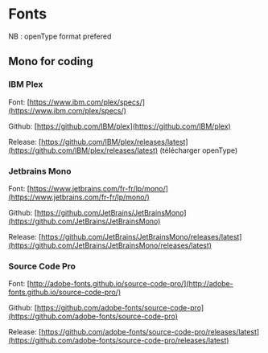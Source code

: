 # Fonts
NB : openType format prefered

## Mono for coding
### IBM Plex
Font: [https://www.ibm.com/plex/specs/](https://www.ibm.com/plex/specs/)

Github: [https://github.com/IBM/plex](https://github.com/IBM/plex)

Release: [https://github.com/IBM/plex/releases/latest](https://github.com/IBM/plex/releases/latest) (télécharger openType)

### Jetbrains Mono
Font: [https://www.jetbrains.com/fr-fr/lp/mono/](https://www.jetbrains.com/fr-fr/lp/mono/)

Github: [https://github.com/JetBrains/JetBrainsMono](https://github.com/JetBrains/JetBrainsMono)

Release: [https://github.com/JetBrains/JetBrainsMono/releases/latest](https://github.com/JetBrains/JetBrainsMono/releases/latest)

### Source Code Pro
Font: [http://adobe-fonts.github.io/source-code-pro/](http://adobe-fonts.github.io/source-code-pro/)

Github: [https://github.com/adobe-fonts/source-code-pro](https://github.com/adobe-fonts/source-code-pro)

Release: [https://github.com/adobe-fonts/source-code-pro/releases/latest](https://github.com/adobe-fonts/source-code-pro/releases/latest)
